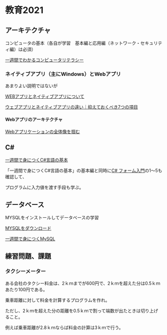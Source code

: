 # 教育2021

## アーキテクチャ

コンピュータの基本（各自が学習　基本編と応用編（ネットワーク・セキュリティ編）は必須）

[一週間でわかるコンピュータリテラシー](http://sevendays-study.com/computer-literacy/index.html)

### ネイティブアプリ（主にWindows）とWebアプリ

あまりよい説明ではないが

[WEBアプリとネイティブアプリについて](https://qiita.com/yyy752/items/8c77e45789aac2d6cb8a)

[ウェブアプリとネイティブアプリの違い｜抑えておくべき7つの項目](https://appbu.jp/webapps-nativeapps)

#### Webアプリのアーキテクチャ

[Webアプリケーションの全体像を掴む](https://qiita.com/tamago3keran/items/f470593926458b7ef52a)

## C#

[一週間で身につくC#言語の基本](http://csharp.sevendays-study.com/index.html)

「一週間で身につくC#言語の基本」の基本編と同時に[C# フォーム入門](http://kaitei.net/csforms/)の1～5も確認して、

プログラムに入力値を渡す手段も学ぶ。

## データベース

MYSQLをインストールしてデータベースの学習

[MYSQLをダウンロード](https://dev.mysql.com/downloads/installer/)

[一週間で身につくMySQL](http://web.sevendays-study.com/mysql/)

## 練習問題、課題

### タクシーメーター

ある会社のタクシー料金は、2ｋｍまでが600円で、2ｋｍを超えた分は0.5ｋｍあたり100円である。

乗車距離に対して料金を計算するプログラムを作れ。

ただし、2ｋｍを超えた分の距離を0.5ｋｍで割って端数が出たときは切り上げること。


例えば乗車距離が2.8ｋｍならば料金の計算は3ｋｍで行う。

